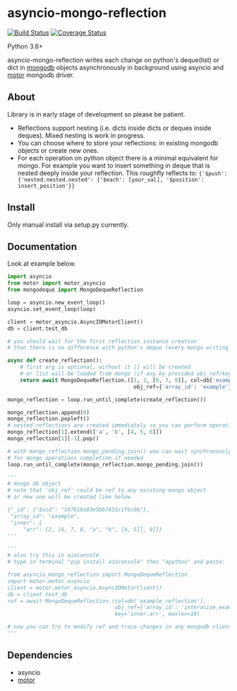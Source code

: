 # asyncio-mongo-reflection
[![Build Status](https://travis-ci.org/isanich/asyncio-mongo-reflection.svg?branch=master)](https://travis-ci.org/isanich/asyncio-mongo-reflection)
[![Coverage Status](https://coveralls.io/repos/github/isanich/asyncio-mongo-reflection/badge.svg?branch=master)](https://coveralls.io/github/isanich/asyncio-mongo-reflection?branch=master)

Python 3.6+

asyncio-mongo-reflection writes each change on python's deque(list) or dict in [mongodb][mongodb_link] objects asynchronously in background using asyncio and [motor][motor_link] mongodb driver.

## About
Library is in early stage of development so please be patient.
* Reflections support nesting (i.e. dicts inside dicts or deques inside deques). Mixed nesting is work in progress.
* You can choose where to store your reflections: in existing mongodb objects or create new ones.
* For each operation on python object there is a minimal equivalent for mongo. For example you want to insert something in deque that is nested deeply inside your reflection. This roughfly reflects to:
 ```{'$push': {'nested.nested.nested': {'$each': [your_val], '$position': insert_position'}}```

## Install
Only manual install via setup.py currently.

## Documentation
Look at example below.

```python
import asyncio
from motor import motor_asyncio
from mongodeque import MongoDequeReflection

loop = asyncio.new_event_loop()
asyncio.set_event_loop(loop)

client = motor_asyncio.AsyncIOMotorClient()
db = client.test_db

# you should wait for the first reflection instance creation
# than there is no difference with python's deque (every mongo writing op will be done in background)

async def create_reflection():
    # first arg is optional, without it [] will be created
    # or list will be loaded from mongo (if any by provided obj_ref/key)
    return await MongoDequeReflection.([1, 2, [6, 7, 8]], col=db['example_reflection'],
                                        obj_ref={'array_id': 'example'}, key='inner.arr')

mongo_reflection = loop.run_until_complete(create_reflection())

mongo_reflection.append(9)
mongo_reflection.popleft()
# nested reflections are created immediately so you can perform operations on them
mongo_reflection[1].extend(['a', 'b', [4, 5, 6]])
mongo_reflection[1][-1].pop()

# with mongo_reflection.mongo_pending.join() you can wait synchronously
# for mongo operations completion if needed
loop.run_until_complete(mongo_reflection.mongo_pending.join())

'''
# mongo db object
# note that 'obj_ref' could be ref to any existing mongo object
# or new one will be created like below

{"_id": {"$oid": "59761ba93e5bb7435c1f6c9b"},
 "array_id": "example",
 "inner": {
     "arr": [2, [6, 7, 8, "a", "b", [4, 5]], 9]}}
'''

'''
# also try this in aioconsole
# type in terminal "pip install aioconsole" then "apython" and paste:

from asyncio_mongo_reflection import MongoDequeReflection
import motor.motor_asyncio
client = motor.motor_asyncio.AsyncIOMotorClient()
db = client.test_db
ref = await MongoDequeReflection.(col=db['example_reflection'],
                                  obj_ref={'array_id': 'interacive_example'},
                                  key='inner.arr', maxlen=10)

# now you can try to modify ref and trace changes in any mongodb client
'''
```

## Dependencies
* asyncio
* [motor][motor_link]

[mongodb_link]: https://www.mongodb.com/
[motor_link]: https://github.com/mongodb/motor